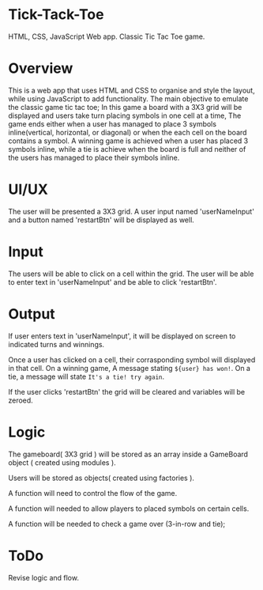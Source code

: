 # Tick-Tack-Toe
HTML, CSS, JavaScript Web app. Classic Tic Tac Toe game.

# Overview
This is a web app that uses HTML and CSS to organise and style the layout, while using JavaScript to add functionality.
The main objective to emulate the classic game tic tac toe; In this game a board with a 3X3 grid will be displayed and users take turn placing symbols in one cell at a time, The game ends either when a user has managed to place 3 symbols inline(vertical, horizontal, or diagonal) or when the each cell on the board contains a symbol. A winning game is achieved when a user has placed 3 symbols inline, while a tie is achieve when the board is full and neither of the users has managed to place their symbols inline.

# UI/UX 
The user will be presented a 3X3 grid.
A user input named 'userNameInput' and a button named 'restartBtn' will be displayed as well.

# Input
The users will be able to click on a cell within the grid.
The user will be able to enter text in 'userNameInput' and be able to click 'restartBtn'.

# Output
If user enters text in 'userNameInput', it will be displayed on screen to indicated turns and winnings.

Once a user has clicked on a cell, their corrasponding symbol will displayed in that cell.
On a winning game, A message stating `${user} has won!`. On a tie, a message will state `It's a tie! try again`.

If the user clicks 'restartBtn' the grid will be cleared and variables will be zeroed.

# Logic
The gameboard( 3X3 grid ) will be stored as an array inside a GameBoard object ( created using modules ).

Users will be stored as objects( created using factories ).

A function will need to control the flow of the game.

A function will needed to allow players to placed symbols on certain cells.

A function will be needed to check a game over (3-in-row and tie);


# ToDo
Revise logic and flow.